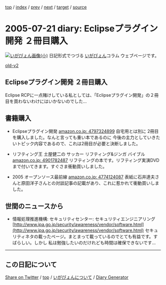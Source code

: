 [top](../index.html) 
 / [index](index.html) 
 / [prev](ig050720.html) 
 / [next](ig050722.html) 
 / [target](https://igapyon.github.io/diary/2005/ig050721.html) 
 / [source](https://github.com/igapyon/diary/blob/gh-pages/2005/ig050721.src.md) 

2005-07-21 diary: Eclipseプラグイン開発 ２冊目購入
=====================================================================================================
[![いがぴょん画像(小)](https://igapyon.github.io/diary/images/iga200306s.jpg "いがぴょん")](https://igapyon.github.io/diary/memo/memoigapyon.html) 日記形式でつづる [いがぴょん](https://igapyon.github.io/diary/memo/memoigapyon.html)コラム ウェブページです。

[old-v2](ig050721-orig.html)

## Eclipseプラグイン開発 ２冊目購入

Eclipse RCPに一点賭けしている私としては、「Eclipseプラグイン開発」の２冊目を買わないわけにはいかないのでした…


## 書籍購入

* Eclipseプラグイン開発
  [amazon.co.jp: 4797324899](http://www.amazon.co.jp/exec/obidos/ASIN/4797324899/igapyondiary-22)
  自宅用とは別に 2冊目を購入しました。なんと言っても重い本であるのに 今後の主力としていきたいトピック内容であるので、これは2冊目が必要と決断しました。
  
* リフティング王 土屋健二の サッカー リフティング&ジンガ バイブル
  [amazon.co.jp: 4901782487](http://www.amazon.co.jp/exec/obidos/ASIN/4901782487/igapyondiary-22)
  リフティングの本です。リフティング実演DVDまで付いてきます。すぐさま衝動買いしました。
  
* 2005 オープンソース最前線
  [amazon.co.jp: 4774124087](http://www.amazon.co.jp/exec/obidos/ASIN/4774124087/igapyondiary-22)
  表紙に石井達夫さんと原田洋子さんとの対談記事の記載があり、これに惹かれて衝動買いしました。

## 世間のニュースから

* 情報処理推進機構: セキュリティセンター: セキュリティエンジニアリング
  [http://www.ipa.go.jp/security/awareness/vendor/software.html](http://www.ipa.go.jp/security/awareness/vendor/software.html)
  セキュリティネタの載ったページ。まとまって載っているのでとても有益です。すばらしい。しかし 私は勉強したいのだけれども時間は確保できないです…


----------------------------------------------------------------------------------------------------

## この日記について

[Share on Twitter](https://twitter.com/intent/tweet?hashtags=igapyon%2Cdiary%2C%E3%81%84%E3%81%8C%E3%81%B4%E3%82%87%E3%82%93&text=Eclipse%E3%83%97%E3%83%A9%E3%82%B0%E3%82%A4%E3%83%B3%E9%96%8B%E7%99%BA+%EF%BC%92%E5%86%8A%E7%9B%AE%E8%B3%BC%E5%85%A5&url=https%3A%2F%2Figapyon.github.io%2Fdiary%2F2005%2Fig050721.html) / [top](../index.html) / [いがぴょんについて](https://igapyon.github.io/diary/memo/memoigapyon.html) / [Diary Generator](https://github.com/igapyon/igapyonv3)
